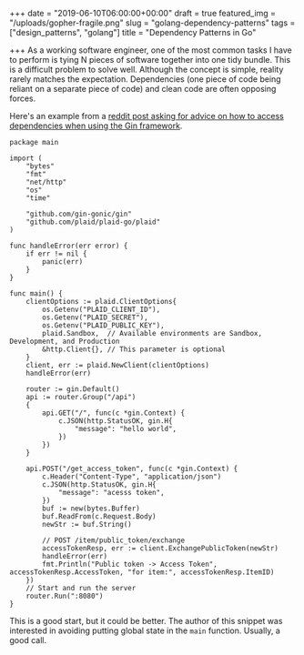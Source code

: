 +++
date = "2019-06-10T06:00:00+00:00"
draft = true
featured_img = "/uploads/gopher-fragile.png"
slug = "golang-dependency-patterns"
tags = ["design_patterns", "golang"]
title = "Dependency Patterns in Go"

+++
As a working software engineer, one of the most common tasks I have to perform is tying N pieces of software together into one tidy bundle. This is a difficult problem to solve well. Although the concept is simple, reality rarely matches the expectation. Dependencies (one piece of code being reliant on a separate piece of code) and clean code are often opposing forces.

Here's an example from a [reddit post asking for advice on how to access dependencies when using the Gin framework](https://www.reddit.com/r/golang/comments/bxmy08/structuring_gin_api/?utm_source=share&utm_medium=web2x "Structuring Gin API Dependencies").

    package main
    
    import (
    	"bytes"
    	"fmt"
    	"net/http"
    	"os"
    	"time"
    
    	"github.com/gin-gonic/gin"
    	"github.com/plaid/plaid-go/plaid"
    )
    
    func handleError(err error) {
    	if err != nil {
    		panic(err)
    	}
    }
    
    func main() {
    	clientOptions := plaid.ClientOptions{
    		os.Getenv("PLAID_CLIENT_ID"),
    		os.Getenv("PLAID_SECRET"),
    		os.Getenv("PLAID_PUBLIC_KEY"),
    		plaid.Sandbox,  // Available environments are Sandbox, Development, and Production
    		&http.Client{}, // This parameter is optional
    	}
    	client, err := plaid.NewClient(clientOptions)
    	handleError(err)
    
    	router := gin.Default()
    	api := router.Group("/api")
    	{
    		api.GET("/", func(c *gin.Context) {
    			c.JSON(http.StatusOK, gin.H{
    				"message": "hello world",
    			})
    		})
    	}
    
    	api.POST("/get_access_token", func(c *gin.Context) {
    		c.Header("Content-Type", "application/json")
    		c.JSON(http.StatusOK, gin.H{
    			"message": "acesss token",
    		})
    		buf := new(bytes.Buffer)
    		buf.ReadFrom(c.Request.Body)
    		newStr := buf.String()
    
    		// POST /item/public_token/exchange
    		accessTokenResp, err := client.ExchangePublicToken(newStr)
    		handleError(err)
    		fmt.Println("Public token -> Access Token", accessTokenResp.AccessToken, "for item:", accessTokenResp.ItemID)
    	})
    	// Start and run the server
    	router.Run(":8080")
    }

This is a good start, but it could be better. The author of this snippet was interested in avoiding putting global state in the `main` function. Usually, a good call.